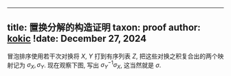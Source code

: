 
---
title: 置换分解的构造证明
taxon: proof
author: [kokic](/kokic.md)
!date: December 27, 2024
---

冒泡排序使用若干次对换将 $X$, $Y$ 打到有序列表 $Z$, 把这些对换之积复合出的两个映射记为 $\sigma_X, \sigma_Y$. 现在观察下图, 写出 $\sigma_Y^{-1}\sigma_X$, 这当然就是 $\sigma$. 

[](/mille-plateaux/bubble-compose.typ#:block)
